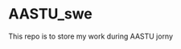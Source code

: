 # AASTU_swe
<div syle = "font-weight = bold , color= green">This repo is to store my work during AASTU jorny<div>
